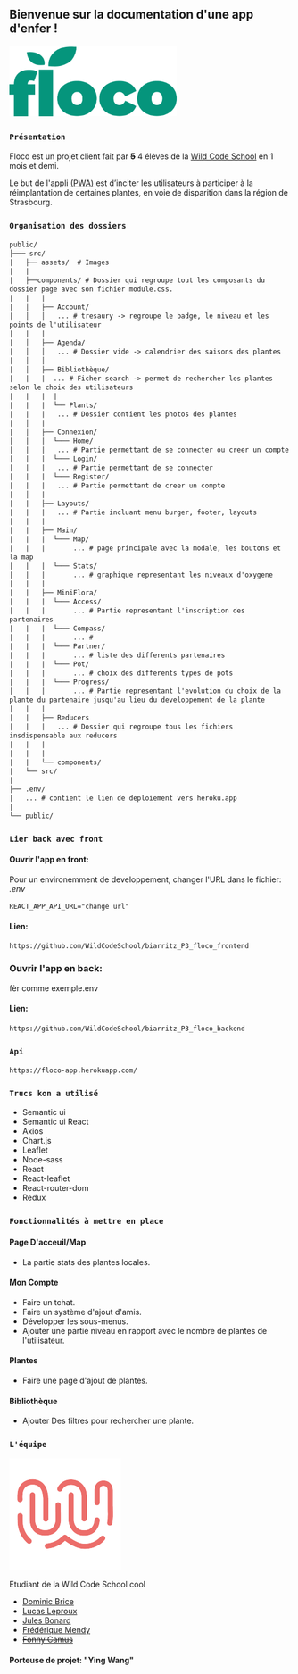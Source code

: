 ## Bienvenue sur la documentation d'une app d'enfer !

<img src="./src/assets/logo-floco.png" alt="logo floco" width="300"/>

### `Présentation`

Floco est un projet client fait par ~~**5**~~ 4 élèves de la [Wild Code School](https://www.wildcodeschool.com/) en 1 mois et demi.

Le but de l'appli [(PWA)](https://fr.wikipedia.org/wiki/Progressive_web_app) est d’inciter les utilisateurs à participer à la réimplantation de certaines plantes, en voie de disparition dans la région de Strasbourg.

### `Organisation des dossiers`

```
public/
├─── src/
|   ├── assets/  # Images
|   |
|   ├──components/ # Dossier qui regroupe tout les composants du dossier page avec son fichier module.css.
|   |   |
|   │   ├── Account/
|   │   │   ... # tresaury -> regroupe le badge, le niveau et les points de l'utilisateur
|   |   |
|   │   ├── Agenda/
|   │   │   ... # Dossier vide -> calendrier des saisons des plantes
|   │   │
|   │   ├── Bibliothèque/
|   |   |  ... # Ficher search -> permet de rechercher les plantes selon le choix des utilisateurs
|   |   |  |
|   |   |  └── Plants/
|   |   |   ... # Dossier contient les photos des plantes
|   │   |
|   │   ├── Connexion/
|   |   |  └─── Home/
|   |   |   ... # Partie permettant de se connecter ou creer un compte
|   |   |  └─── Login/
|   |   |   ... # Partie permettant de se connecter
|   |   |  └─── Register/
|   |   |   ... # Partie permettant de creer un compte
|   │   |
|   |   ├── Layouts/
|   |   |   ... # Partie incluant menu burger, footer, layouts
|   |   |
|   |   ├── Main/
|   |   |  └─── Map/
|   |   |       ... # page principale avec la modale, les boutons et la map
|   |   |  └─── Stats/
|   |   |       ... # graphique representant les niveaux d'oxygene
|   |   |
|   |   ├── MiniFlora/
|   |   |  └─── Access/
|   |   |       ... # Partie representant l'inscription des partenaires
|   |   |  └─── Compass/
|   |   |       ... #
|   |   |  └─── Partner/
|   |   |       ... # liste des differents partenaires
|   |   |  └─── Pot/
|   |   |       ... # choix des differents types de pots
|   |   |  └─── Progress/
|   |   |       ... # Partie representant l'evolution du choix de la plante du partenaire jusqu'au lieu du developpement de la plante
|   |   |
|   |   ├── Reducers
|   |   |   ... # Dossier qui regroupe tous les fichiers insdispensable aux reducers
|   |   |
|   |   |
|   |   └── components/
|   └── src/
|
├── .env/
|   ... # contient le lien de deploiement vers heroku.app
|
└── public/

```

### `Lier back avec front`

#### Ouvrir l'app en front:

Pour un environemment de developpement, changer l'URL dans le fichier: _.env_

```
REACT_APP_API_URL="change url"
```

#### Lien:

```
https://github.com/WildCodeSchool/biarritz_P3_floco_frontend
```

### Ouvrir l'app en back:

fèr comme exemple.env

#### Lien:

```
https://github.com/WildCodeSchool/biarritz_P3_floco_backend
```

### `Api`

```
https://floco-app.herokuapp.com/
```

### `Trucs kon a utilisé`

- Semantic ui
- Semantic ui React
- Axios
- Chart.js
- Leaflet
- Node-sass
- React
- React-leaflet
- React-router-dom
- Redux

### `Fonctionnalités à mettre en place`

#### Page D'acceuil/Map

- La partie stats des plantes locales.

#### Mon Compte

- Faire un tchat.
- Faire un système d'ajout d'amis.
- Développer les sous-menus.
- Ajouter une partie niveau en rapport avec le nombre de plantes de l'utilisateur.

#### Plantes

- Faire une page d'ajout de plantes.

#### Bibliothèque

- Ajouter Des filtres pour rechercher une plante.

### `L'équipe`

![](src/assets/8874047.png)

Etudiant de la Wild Code School cool

- [Dominic Brice](https://github.com/dominicBrice)
- [Lucas Leproux](https://github.com/lucas240)
- [Jules Bonard](https://github.com/julesbonard)
- [Frédérique Mendy](https://github.com/Superdref)
- ~~[Fonny Camus](https://github.com/fan6559)~~

#### Porteuse de projet: "Ying Wang"
